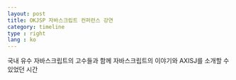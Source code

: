 ```yaml
---
layout: post
title: OKJSP 자바스크립트 컨퍼런스 강연
category: timeline
type : right
lang : ko
---
```



국내 유수 자바스크립트의 고수들과 함께 자바스크립트의 이야기와 AXISJ를 소개할 수 있었던 시간
